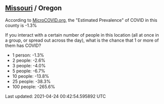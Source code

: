 
## [Missouri](/united-states/missouri) / Oregon

According to [MicroCOVID.org](http://microcovid.org),
the "Estimated Prevalence" of COVID in this county is -1.3%

If you interact with a certain number of people in this location
(all at once in a group, or spread out across the day), what is the chance that
1 or more of them has COVID?

- 1 person: -1.3%
- 2 people: -2.6%
- 3 people: -4.0%
- 5 people: -6.7%
- 10 people: -13.8%
- 25 people: -38.3%
- 100 people: -265.6%

Last updated: 2021-04-24 00:42:54.595892 UTC
